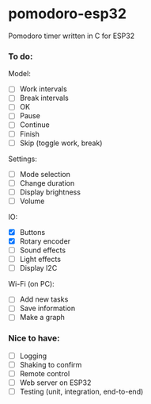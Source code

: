# pomodoro-esp32
Pomodoro timer written in C for ESP32

### **To do:**
Model:
- [ ] Work intervals
- [ ] Break intervals
- [ ] OK
- [ ] Pause
- [ ] Continue
- [ ] Finish
- [ ] Skip (toggle work, break)

Settings:
- [ ] Mode selection
- [ ] Change duration
- [ ] Display brightness
- [ ] Volume

IO:
- [x] Buttons
- [x] Rotary encoder
- [ ] Sound effects
- [ ] Light effects
- [ ] Display I2C

Wi-Fi (on PC):
- [ ] Add new tasks
- [ ] Save information
- [ ] Make a graph

### Nice to have:
- [ ] Logging
- [ ] Shaking to confirm
- [ ] Remote control
- [ ] Web server on ESP32
- [ ] Testing (unit, integration, end-to-end)
